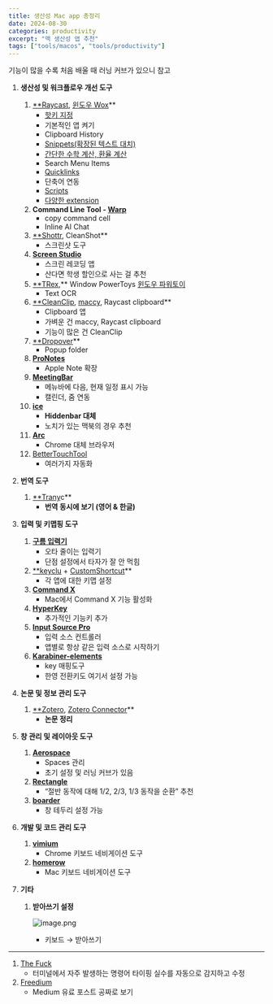 ```yaml
---
title: 생산성 Mac app 총정리
date: 2024-08-30
categories: productivity
excerpt: "맥 생산성 앱 추천"
tags: ["tools/macos", "tools/productivity"]
---
```


기능이 많을 수록 처음 배울 때 러닝 커브가 있으니 참고

1. **생산성 및 워크플로우 개선 도구**
   1. [\*\*Raycast](https://www.raycast.com/), [윈도우 Wox](https://apps.microsoft.com/detail/9nr6m23fjlz6?hl=ko-KR&gl=KR)\*\*
      - [핫키 지정](https://manual.raycast.com/hotkey)
      - 기본적인 앱 켜기
      - Clipboard History
      - [Snippets(확장된 텍스트 대치)](https://manual.raycast.com/snippets)
      - [간단한 수학 계산, 환율 계산](https://manual.raycast.com/calculator)
      - Search Menu Items
      - [Quicklinks](https://manual.raycast.com/quicklinks)
      - 단축어 연동
      - [Scripts](https://manual.raycast.com/script-commands)
      - [다양한 extension](https://www.raycast.com/store)
   2. **Command Line Tool - [Warp](https://www.warp.dev/)**
      - copy command cell
      - Inline AI Chat
   3. [\*\*Shottr](https://shottr.cc/), CleanShot\*\*
      - 스크린샷 도구
   4. [**Screen Studio**](https://www.screen.studio/)
      - 스크린 레코딩 앱
      - 산다면 학생 할인으로 사는 걸 추천
   5. [\*\*TRex](https://trex.ameba.co/),\*\* Window PowerToys [윈도우 파워토이](https://learn.microsoft.com/ko-kr/windows/powertoys/)
      - Text OCR
   6. [\*\*CleanClip](https://cleanclip.cc/), [maccy](https://maccy.app/), Raycast clipboard\*\*
      - Clipboard 앱
      - 가벼운 건 maccy, Raycast clipboard
      - 기능이 많은 건 CleanClip
   7. [\*\*Dropover](https://dropoverapp.com/)\*\*
      - Popup folder
   8. [**ProNotes**](https://www.pronotes.app/)
      - Apple Note 확장
   9. [**MeetingBar**](https://meetingbar.app/#integrations)
      - 메뉴바에 다음, 현재 일정 표시 가능
      - 캘린더, 줌 연동
   10. [**ice**](https://github.com/jordanbaird/Ice)
       - **Hiddenbar 대체**
       - 노치가 있는 맥북의 경우 추천
   11. [**Arc**](https://arc.net/)
       - Chrome 대체 브라우저
   12. [BetterTouchTool](https://folivora.ai/)
       - 여러가지 자동화
2. **번역 도구**

   1. [\*\*Trany](https://www.trancy.org/)c\*\*
      - **번역 동시에 보기 (영어 & 한글)**

3. **입력 및 키맵핑 도구**
   1. [**구름 입력기**](https://gureum.io/)
      - 오타 줄이는 입력기
      - 단점 설정에서 타자가 잘 안 먹힘
   2. [\*\*keyclu](https://sergii.tatarenkov.name/keyclu/support/) + [CustomShortcut](https://www.houdah.com/customShortcuts/)\*\*
      - 각 앱에 대한 키맵 설정
   3. [**Command X**](https://apps.apple.com/us/app/command-x/id6448461551)
      - Mac에서 Command X 기능 활성화
   4. [**HyperKey**](https://hyperkey.app/)
      - 추가적인 기능키 추가
   5. [**Input Source Pro**](https://inputsource.pro/)
      - 입력 소스 컨트롤러
      - 앱별로 항상 같은 입력 소스로 시작하기
   6. [**Karabiner-elements**](https://karabiner-elements.pqrs.org/)
      - key 매핑도구
      - 한영 전환키도 여기서 설정 가능
4. **논문 및 정보 관리 도구**
   1. [\*\*Zotero](https://www.zotero.org/), [Zotero Connector](https://chromewebstore.google.com/detail/ekhagklcjbdpajgpjgmbionohlpdbjgc?hl=ko)\*\*
      - **논문 정리**
5. **창 관리 및 레이아웃 도구**
   1. [**Aerospace**](https://github.com/nikitabobko/AeroSpace)
      - Spaces 관리
      - 초기 설정 및 러닝 커브가 있음
   2. [**Rectangle**](https://rectangleapp.com/)
      - “절반 동작에 대해 1/2, 2/3, 1/3 동작을 순환” 추천
   3. [**boarder**](https://github.com/FelixKratz/JankyBorders)
      - 창 테두리 설정 가능
6. **개발 및 코드 관리 도구**
   1. [**vimium**](https://chromewebstore.google.com/detail/vimium/dbepggeogbaibhgnhhndojpepiihcmeb?hl=ko)
      - Chrome 키보드 네비게이션 도구
   2. [**homerow**](https://www.homerow.app/#pricing)
      - Mac 키보드 네비게이션 도구
7. **기타**
   1. **받아쓰기 설정**

      ![image.png](https://prod-files-secure.s3.us-west-2.amazonaws.com/4de287ad-cf4d-4ea6-a3bb-3bc3ba2bdb10/613f4809-9004-40a7-b9ed-070d71d1b358/image.png)

      - 키보드 → 받아쓰기

---

1. [The Fuck](https://github.com/nvbn/thefuck)
   - 터미널에서 자주 발생하는 명령어 타이핑 실수를 자동으로 감지하고 수정
2. [Freedium](https://www.freedium.cfd)
   - Medium 유료 포스트 공짜로 보기
